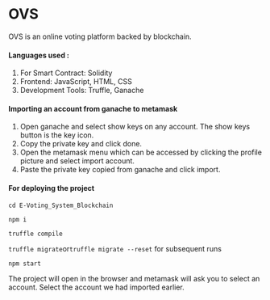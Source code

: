 

# OVS

OVS is an online voting platform backed by blockchain.


#### Languages used :
1. For Smart Contract: Solidity
2. Frontend: JavaScript, HTML, CSS
3. Development Tools: Truffle, Ganache


#### Importing an account from ganache to metamask

1. Open ganache and select show keys on any account. The show keys button is the key icon.
2. Copy the private key and click done.
3. Open the metamask menu which can be accessed by clicking the profile picture and select import account.
4. Paste the private key copied from ganache and click import.

#### For deploying the project

`cd E-Voting_System_Blockchain`

`npm i`

`truffle compile`

`truffle migrate`or`truffle migrate --reset` for subsequent runs

`npm start`

The project will open in the browser and metamask will ask you to select an account. Select the account we had imported earlier.
